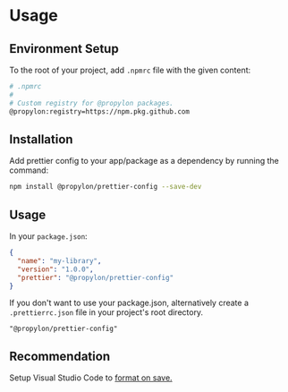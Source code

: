 # Usage

## Environment Setup

To the root of your project, add `.npmrc` file with the given content:

```sh
# .npmrc
#
# Custom registry for @propylon packages.
@propylon:registry=https://npm.pkg.github.com
```

## Installation

Add prettier config to your app/package as a dependency by running the command:

```sh
npm install @propylon/prettier-config --save-dev
```

## Usage


In your `package.json`:

```json
{
  "name": "my-library",
  "version": "1.0.0",
  "prettier": "@propylon/prettier-config"
}
```

If you don't want to use your package.json, alternatively create a `.prettierrc.json` file in your project's root directory.

```
"@propylon/prettier-config"
```

## Recommendation

Setup Visual Studio Code to [format on save.](https://www.codementor.io/@myogeshchavan97/how-to-automatically-format-code-in-visual-studio-code-using-prettier-1nebhfbxak#automatically-format-code-on-file-save)
